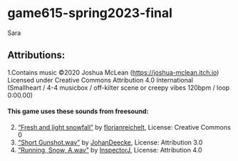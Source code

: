 # game615-spring2023-final
 Sara
 

## Attributions:<br>
1.Contains music ©2020 Joshua McLean (https://joshua-mclean.itch.io) Licensed under Creative Commons Attribution 4.0 International<br>  (Smallheart / 4-4 musicbox / off-kilter scene or creepy vibes 120bpm / loop 0:00.00)  
#### This game uses these sounds from freesound:<br>
2. [“Fresh and light snowfall”](https://freesound.org/people/florianreichelt/sounds/455929/) by [florianreichelt](https://freesound.org/people/florianreichelt/ ), License: Creative Commons 0 <br>
3. [“Short Gunshot.wav”](https://freesound.org/people/JohanDeecke/sounds/369528/) by                                   [JohanDeecke](https://freesound.org/people/JohanDeecke/), License: Attribution 3.0 <br>
4. [“Running, Snow, A.wav”](https://freesound.org/people/InspectorJ/sounds/421022/) by [InspectorJ](https://freesound.org/people/InspectorJ/ ), License: Attribution 4.0 <br>
